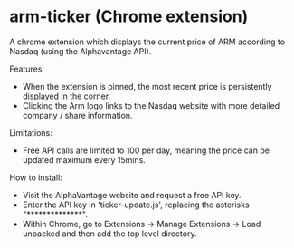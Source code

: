 # arm-ticker (Chrome extension)

A chrome extension which displays the current price of ARM according to Nasdaq (using the Alphavantage API).

Features:

- When the extension is pinned, the most recent price is persistently displayed in the corner.
- Clicking the Arm logo links to the Nasdaq website with more detailed company / share information.

Limitations:

- Free API calls are limited to 100 per day, meaning the price can be updated maximum every 15mins.

How to install:

- Visit the AlphaVantage website and request a free API key.
- Enter the API key in 'ticker-update.js', replacing the asterisks "**************".
- Within Chrome, go to Extensions -> Manage Extensions -> Load unpacked  and then add the top level directory.
